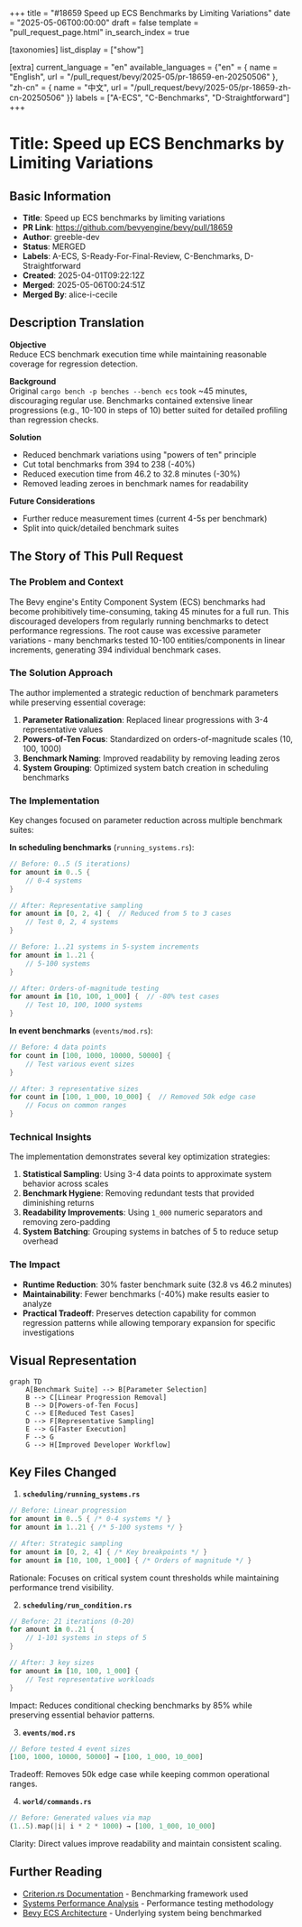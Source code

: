 +++
title = "#18659 Speed up ECS Benchmarks by Limiting Variations"
date = "2025-05-06T00:00:00"
draft = false
template = "pull_request_page.html"
in_search_index = true

[taxonomies]
list_display = ["show"]

[extra]
current_language = "en"
available_languages = {"en" = { name = "English", url = "/pull_request/bevy/2025-05/pr-18659-en-20250506" }, "zh-cn" = { name = "中文", url = "/pull_request/bevy/2025-05/pr-18659-zh-cn-20250506" }}
labels = ["A-ECS", "C-Benchmarks", "D-Straightforward"]
+++

# Title: Speed up ECS Benchmarks by Limiting Variations

## Basic Information
- **Title**: Speed up ECS benchmarks by limiting variations
- **PR Link**: https://github.com/bevyengine/bevy/pull/18659
- **Author**: greeble-dev
- **Status**: MERGED
- **Labels**: A-ECS, S-Ready-For-Final-Review, C-Benchmarks, D-Straightforward
- **Created**: 2025-04-01T09:22:12Z
- **Merged**: 2025-05-06T00:24:51Z
- **Merged By**: alice-i-cecile

## Description Translation
**Objective**  
Reduce ECS benchmark execution time while maintaining reasonable coverage for regression detection.

**Background**  
Original `cargo bench -p benches --bench ecs` took ~45 minutes, discouraging regular use. Benchmarks contained extensive linear progressions (e.g., 10-100 in steps of 10) better suited for detailed profiling than regression checks.

**Solution**  
- Reduced benchmark variations using "powers of ten" principle
- Cut total benchmarks from 394 to 238 (-40%)
- Reduced execution time from 46.2 to 32.8 minutes (-30%)
- Removed leading zeroes in benchmark names for readability

**Future Considerations**  
- Further reduce measurement times (current 4-5s per benchmark)
- Split into quick/detailed benchmark suites

## The Story of This Pull Request

### The Problem and Context
The Bevy engine's Entity Component System (ECS) benchmarks had become prohibitively time-consuming, taking 45 minutes for a full run. This discouraged developers from regularly running benchmarks to detect performance regressions. The root cause was excessive parameter variations - many benchmarks tested 10-100 entities/components in linear increments, generating 394 individual benchmark cases.

### The Solution Approach
The author implemented a strategic reduction of benchmark parameters while preserving essential coverage:
1. **Parameter Rationalization**: Replaced linear progressions with 3-4 representative values
2. **Powers-of-Ten Focus**: Standardized on orders-of-magnitude scales (10, 100, 1000)
3. **Benchmark Naming**: Improved readability by removing leading zeros
4. **System Grouping**: Optimized system batch creation in scheduling benchmarks

### The Implementation
Key changes focused on parameter reduction across multiple benchmark suites:

**In scheduling benchmarks** (`running_systems.rs`):
```rust
// Before: 0..5 (5 iterations)
for amount in 0..5 {
    // 0-4 systems
}

// After: Representative sampling
for amount in [0, 2, 4] {  // Reduced from 5 to 3 cases
    // Test 0, 2, 4 systems
}

// Before: 1..21 systems in 5-system increments
for amount in 1..21 {
    // 5-100 systems
}

// After: Orders-of-magnitude testing
for amount in [10, 100, 1_000] {  // -80% test cases
    // Test 10, 100, 1000 systems
}
```

**In event benchmarks** (`events/mod.rs`):
```rust
// Before: 4 data points
for count in [100, 1000, 10000, 50000] {
    // Test various event sizes
}

// After: 3 representative sizes
for count in [100, 1_000, 10_000] {  // Removed 50k edge case
    // Focus on common ranges
}
```

### Technical Insights
The implementation demonstrates several key optimization strategies:
1. **Statistical Sampling**: Using 3-4 data points to approximate system behavior across scales
2. **Benchmark Hygiene**: Removing redundant tests that provided diminishing returns
3. **Readability Improvements**: Using `1_000` numeric separators and removing zero-padding
4. **System Batching**: Grouping systems in batches of 5 to reduce setup overhead

### The Impact
- **Runtime Reduction**: 30% faster benchmark suite (32.8 vs 46.2 minutes)
- **Maintainability**: Fewer benchmarks (-40%) make results easier to analyze
- **Practical Tradeoff**: Preserves detection capability for common regression patterns while allowing temporary expansion for specific investigations

## Visual Representation

```mermaid
graph TD
    A[Benchmark Suite] --> B[Parameter Selection]
    B --> C[Linear Progression Removal]
    B --> D[Powers-of-Ten Focus]
    C --> E[Reduced Test Cases]
    D --> F[Representative Sampling]
    E --> G[Faster Execution]
    F --> G
    G --> H[Improved Developer Workflow]
```

## Key Files Changed

1. **`scheduling/running_systems.rs`**
```rust
// Before: Linear progression
for amount in 0..5 { /* 0-4 systems */ }
for amount in 1..21 { /* 5-100 systems */ }

// After: Strategic sampling
for amount in [0, 2, 4] { /* Key breakpoints */ }
for amount in [10, 100, 1_000] { /* Orders of magnitude */ }
```
Rationale: Focuses on critical system count thresholds while maintaining performance trend visibility.

2. **`scheduling/run_condition.rs`**
```rust
// Before: 21 iterations (0-20)
for amount in 0..21 {
    // 1-101 systems in steps of 5
}

// After: 3 key sizes
for amount in [10, 100, 1_000] {
    // Test representative workloads
}
```
Impact: Reduces conditional checking benchmarks by 85% while preserving essential behavior patterns.

3. **`events/mod.rs`**
```rust
// Before tested 4 event sizes
[100, 1000, 10000, 50000] → [100, 1_000, 10_000]
```
Tradeoff: Removes 50k edge case while keeping common operational ranges.

4. **`world/commands.rs`**
```rust
// Before: Generated values via map
(1..5).map(|i| i * 2 * 1000) → [100, 1_000, 10_000]
```
Clarity: Direct values improve readability and maintain consistent scaling.

## Further Reading
- [Criterion.rs Documentation](https://docs.rs/criterion/latest/criterion/) - Benchmarking framework used
- [Systems Performance Analysis](https://www.brendangregg.com/systems-performance-2nd.html) - Performance testing methodology
- [Bevy ECS Architecture](https://bevyengine.org/learn/book/design/ecs/) - Underlying system being benchmarked